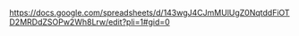 https://docs.google.com/spreadsheets/d/143wgJ4CJmMUlUgZ0NqtddFiOTD2MRDdZSOPw2Wh8Lrw/edit?pli=1#gid=0

